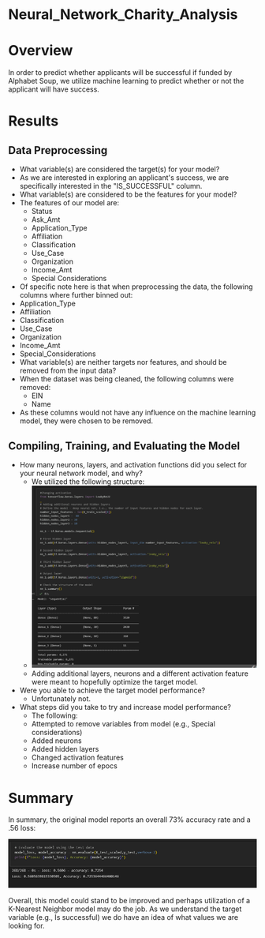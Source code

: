 # Neural_Network_Charity_Analysis

# Overview

In order to predict whether applicants will be successful if funded by Alphabet Soup, we utilize machine learning to predict whether or not the applicant will have success.

# Results

## Data Preprocessing

* What variable(s) are considered the target(s) for your model?
 * As we are interested in exploring an applicant's success, we are specifically interested in the "IS_SUCCESSFUL" column.
* What variable(s) are considered to be the features for your model?
 * The features of our model are: 
   * Status
   * Ask_Amt
   * Application_Type
   * Affiliation
   * Classification
   * Use_Case
   * Organization
   * Income_Amt
   * Special Considerations
  * Of specific note here is that when preprocessing the data, the following columns where further binned out:
   * Application_Type
   * Affiliation
   * Classification
   * Use_Case
   * Organization
   * Income_Amt
   * Special_Considerations
* What variable(s) are neither targets nor features, and should be removed from the input data?
 * When the dataset was being cleaned, the following columns were removed:
   * EIN
   * Name
 * As these columns would not have any influence on the machine learning model, they were chosen to be removed. 

## Compiling, Training, and Evaluating the Model

* How many neurons, layers, and activation functions did you select for your neural network model, and why?
  * We utilized the following structure:
   * ![model review](https://github.com/jo-robles/Neural_Network_Charity_Analysis/blob/afe03380d94dc37cb957318d285e24b12ba32465/Resources/Model_Summary.PNG)
  * Adding additional layers, neurons and a different activation feature were meant to hopefully optimize the target model.
* Were you able to achieve the target model performance?
  * Unfortunately not. 
* What steps did you take to try and increase model performance?
  * The following:
   * Attempted to remove variables from model (e.g., Special considerations)
   * Added neurons
   * Added hidden layers
   * Changed activation features
   * Increase number of epocs

# Summary

In summary, the original model reports an overall 73% accuracy rate and a .56 loss:

![model summary](https://github.com/jo-robles/Neural_Network_Charity_Analysis/blob/afe03380d94dc37cb957318d285e24b12ba32465/Resources/Summary.PNG)

Overall, this model could stand to be improved and perhaps utilization of a K-Nearest Neighbor model may do the job. As we understand the target variable (e.g., Is successful) we do have an idea of what values we are looking for. 
